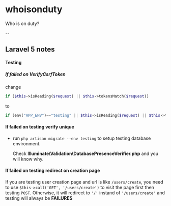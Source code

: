 # whoisonduty
Who is on duty?





--
## Laravel 5 notes
#### Testing

##### If failed on VerifyCsrfToken
 change
 
 ```php
 if ($this->isReading($request) || $this->tokensMatch($request))
 ```
 to
 
  ```php
  if (env("APP_ENV")=="testing" || $this->isReading($request) || $this->tokensMatch($request))
  ```

#### If failed on testing verify unique

- run `php artisan migrate --env testing` to setup testing database environment.

	Check **Illuminate\Validation\DatabasePresenceVerifier.php** and you will know why.


#### If failed on testing redirect on creation page

If you are testing user creation page and url is like `/users/create`, you need to use `$this->call('GET', '/users/create')` to visit the page first then testing  `POST`. Otherwise, it will redirect to `'/'` instand of `'/users/create'` and testing will always be **FAILURES**


